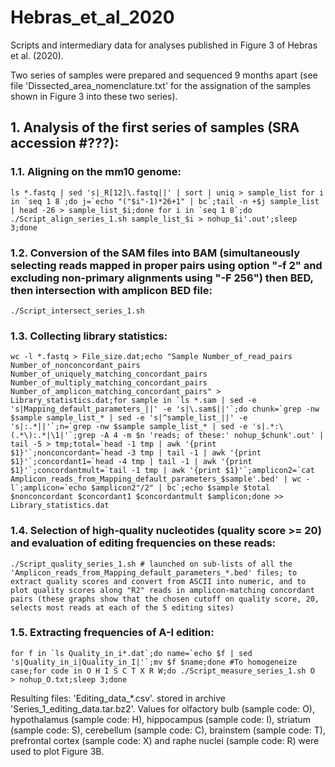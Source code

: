 # Hebras_et_al_2020
Scripts and intermediary data for analyses published in Figure 3 of Hebras et al. (2020).

Two series of samples were prepared and sequenced 9 months apart (see file 'Dissected_area_nomenclature.txt' for the assignation of the samples shown in Figure 3 into these two series).

## 1. Analysis of the first series of samples (SRA accession #???):

### 1.1. Aligning on the mm10 genome:

``ls *.fastq | sed 's|_R[12]\.fastq||' | sort | uniq > sample_list
for i in `seq 1 8`;do j=`echo "("$i"-1)*26+1" | bc`;tail -n +$j sample_list | head -26 > sample_list_$i;done
for i in `seq 1 8`;do ./Script_align_series_1.sh sample_list_$i > nohup_$i'.out';sleep 3;done``

### 1.2. Conversion of the SAM files into BAM (simultaneously selecting reads mapped in proper pairs using option "-f 2" and excluding non-primary alignments using "-F 256") then BED, then intersection with amplicon BED file:

``./Script_intersect_series_1.sh``

### 1.3. Collecting library statistics:

``wc -l *.fastq > File_size.dat;echo "Sample Number_of_read_pairs Number_of_nonconcordant_pairs Number_of_uniquely_matching_concordant_pairs Number_of_multiply_matching_concordant_pairs Number_of_amplicon_matching_concordant_pairs" > Library_statistics.dat;for sample in `ls *.sam | sed -e 's|Mapping_default_parameters_||' -e 's|\.sam$||'`;do chunk=`grep -nw $sample sample_list_* | sed -e 's|^sample_list_||' -e 's|:.*||'`;n=`grep -nw $sample sample_list_* | sed -e 's|.*:\(.*\):.*|\1|'`;grep -A 4 -m $n 'reads; of these:' nohup_$chunk'.out' | tail -5 > tmp;total=`head -1 tmp | awk '{print $1}'`;nonconcordant=`head -3 tmp | tail -1 | awk '{print $1}'`;concordant1=`head -4 tmp | tail -1 | awk '{print $1}'`;concordantmult=`tail -1 tmp | awk '{print $1}'`;amplicon2=`cat Amplicon_reads_from_Mapping_default_parameters_$sample'.bed' | wc -l`;amplicon=`echo $amplicon2"/2" | bc`;echo $sample $total $nonconcordant $concordant1 $concordantmult $amplicon;done >> Library_statistics.dat``

### 1.4. Selection of high-quality nucleotides (quality score >= 20) and evaluation of editing frequencies on these reads:

``./Script_quality_series_1.sh # launched on sub-lists of all the 'Amplicon_reads_from_Mapping_default_parameters_*.bed' files; to extract quality scores and convert from ASCII into numeric, and to plot quality scores along "R2" reads in amplicon-matching concordant pairs (these graphs show that the chosen cutoff on quality score, 20, selects most reads at each of the 5 editing sites)``

### 1.5. Extracting frequencies of A-I edition:

``for f in `ls Quality_in_i*.dat`;do name=`echo $f | sed 's|Quality_in_i|Quality_in_I|'`;mv $f $name;done #To homogeneize case;for code in O H I S C T X R W;do ./Script_measure_series_1.sh O  > nohup_O.txt;sleep 3;done``

Resulting files: 'Editing_data_*.csv'. stored in archive 'Series_1_editing_data.tar.bz2'. Values for olfactory bulb (sample code: O), hypothalamus (sample code: H), hippocampus (sample code: I), striatum (sample code: S), cerebellum (sample code: C), brainstem (sample code: T), prefrontal cortex (sample code: X) and raphe nuclei (sample code: R) were used to plot Figure 3B.
